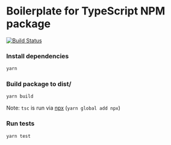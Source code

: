 # Boilerplate for TypeScript NPM package

[![Build Status](https://dev.azure.com/ksaaskil/my-node-apps/_apis/build/status/ksaaskil.npm-ts-boilerplate)](https://dev.azure.com/ksaaskil/my-node-apps/_build/latest?definitionId=1)

### Install dependencies
```bash
yarn
```

### Build package to dist/
```bash
yarn build
```
Note: `tsc` is run via [npx](https://www.npmjs.com/package/npx) (`yarn global add npx`)

### Run tests
```bash
yarn test
```
